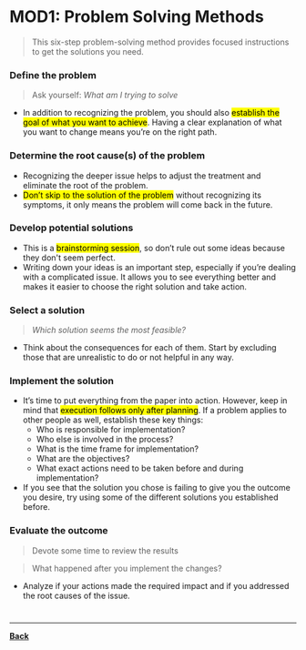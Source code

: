 # MOD1: Problem Solving Methods
> This six-step problem-solving method provides focused instructions to get the solutions you need.

### Define the problem
> Ask yourself: *What am I trying to solve*

- In addition to recognizing the problem, you should also <mark class="hltr-blue">establish the goal of what you want to achieve</mark>. Having a clear explanation of what you want to change means you’re on the right path.
### Determine the root cause(s) of the problem
- Recognizing the deeper issue helps to adjust the treatment and eliminate the root of the problem.
- <mark class="hltr-red">Don’t skip to the solution of the problem</mark> without recognizing its symptoms, it only means the problem will come back in the future.
### Develop potential solutions
- This is a <mark class="hltr-blue">brainstorming session</mark>, so don’t rule out some ideas because they don't seem perfect.
- Writing down your ideas is an important step, especially if you’re dealing with a complicated issue. It allows you to see everything better and makes it easier to choose the right solution and take action.
### Select a solution
> *Which solution seems the most feasible?*

- Think about the consequences for each of them. Start by excluding those that are unrealistic to do or not helpful in any way.
### Implement the solution
- It’s time to put everything from the paper into action. However, keep in mind that <mark class="hltr-blue">execution follows only after planning</mark>. If a problem applies to other people as well, establish these key things:
	- Who is responsible for implementation?
	- Who else is involved in the process?
	- What is the time frame for implementation?
	- What are the objectives?
	- What exact actions need to be taken before and during implementation?
- If you see that the solution you chose is failing to give you the outcome you desire, try using some of the different solutions you established before.
### Evaluate the outcome
> Devote some time to review the results

> What happened after you implement the changes?

- Analyze if your actions made the required impact and if you addressed the root causes of the issue.

# 
---
**[Back](COMPROG11LEC.md)**